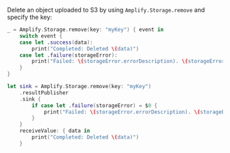 Delete an object uploaded to S3 by using `Amplify.Storage.remove` and specify the key:

<amplify-block-switcher>

<amplify-block name="Listener (iOS 11+)">

```swift
_ = Amplify.Storage.remove(key: "myKey") { event in
    switch event {
    case let .success(data):
        print("Completed: Deleted \(data)")
    case let .failure(storageError):
        print("Failed: \(storageError.errorDescription). \(storageError.recoverySuggestion)")
    }
}
```

</amplify-block>

<amplify-block name="Combine (iOS 13+)">

```swift
let sink = Amplify.Storage.remove(key: "myKey")
    .resultPublisher
    .sink {
        if case let .failure(storageError) = $0 {
            print("Failed: \(storageError.errorDescription). \(storageError.recoverySuggestion)")
        }
    }
    receiveValue: { data in
        print("Completed: Deleted \(data)")
    }
```

</amplify-block>

</amplify-block-switcher>
